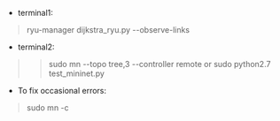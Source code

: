 * terminal1:
> ryu-manager dijkstra_ryu.py --observe-links

* terminal2:
>> sudo mn --topo tree,3 --controller remote
or
> sudo python2.7 test_mininet.py


* To fix occasional errors:
> sudo mn -c
